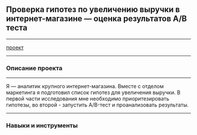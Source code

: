 ## Проверка гипотез по увеличению выручки в интернет-магазине — оценка результатов A/B теста

---

[проект](https://github.com/Tushkin99/Portfolio/blob/main/AB_test_online_store/AB-тестирование%20в%20интернет-магазине.ipynb)

---

### Описание проекта

---

Я — аналитик крупного интернет-магазина. Вместе с отделом маркетинга я подготовил список гипотез для увеличения выручки. В первой части исследования мне необходимо приоритезировать гипотезы, во второй - запустить A/B-тест и проанализовать результаты. 

---

### Навыки и инструменты
